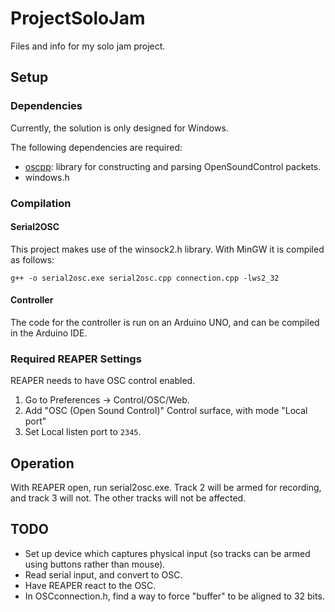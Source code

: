 # ProjectSoloJam
 Files and info for my solo jam project.

## Setup
### Dependencies
Currently, the solution is only designed for Windows.

The following dependencies are required:
 - [oscpp](https://github.com/kaoskorobase/oscpp): library for constructing and parsing OpenSoundControl packets.
 - windows.h

### Compilation

#### Serial2OSC
This project makes use of the winsock2.h library. With MinGW it is compiled as follows:

`g++ -o serial2osc.exe serial2osc.cpp connection.cpp -lws2_32`

#### Controller
The code for the controller is run on an Arduino UNO, and can be compiled in the Arduino IDE.

### Required REAPER Settings
REAPER needs to have OSC control enabled. 

1. Go to Preferences -> Control/OSC/Web. 
2. Add "OSC (Open Sound Control)" Control surface, with mode "Local port"
3. Set Local listen port to `2345`.

## Operation

With REAPER open, run serial2osc.exe. Track 2 will be armed for recording, and track 3 will not. The other tracks will not be affected.

## TODO
 - Set up device which captures physical input (so tracks can be armed using buttons rather than mouse).
 - Read serial input, and convert to OSC.
 - Have REAPER react to the OSC.
 - In OSCconnection.h, find a way to force "buffer" to be aligned to 32 bits.